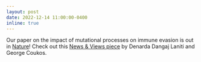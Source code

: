 ```yaml
---
layout: post
date: 2022-12-14 11:00:00-0400
inline: true
---
```


Our paper on the impact of mutational processes on immune evasion is out in [Nature](https://www.nature.com/articles/s41586-022-05496-1)! Check out this [News & Views piece](https://www.nature.com/articles/d41586-022-04169-3) by Denarda Dangaj Laniti and George Coukos.
